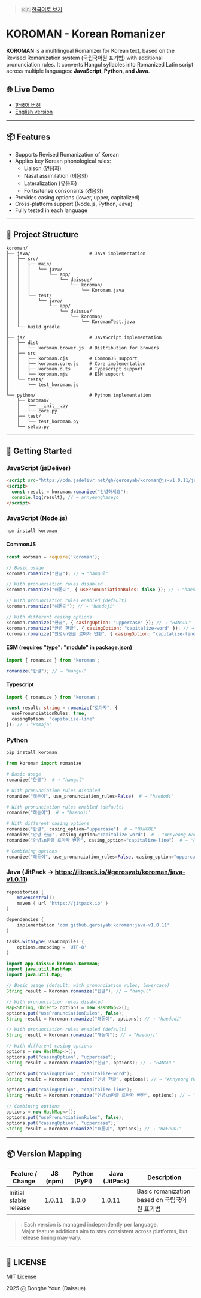 > 🇰🇷 [한국어로 보기](./README.ko.md)

# KOROMAN - Korean Romanizer

**KOROMAN** is a multilingual Romanizer for Korean text, based on the Revised Romanization system (국립국어원 표기법) with additional pronunciation rules. It converts Hangul syllables into Romanized Latin script across multiple languages: **JavaScript, Python, and Java**.

## 🌐 Live Demo
- [한국어 버전](https://daissue.app/romanizer)
- [English version](https://daissue.app/en/romanizer)

---

## 📦 Features
- Supports Revised Romanization of Korean
- Applies key Korean phonological rules:
  - Liaison (연음화)
  - Nasal assimilation (비음화)
  - Lateralization (유음화)
  - Fortis/tense consonants (경음화)
- Provides casing options (lower, upper, capitalized)
- Cross-platform support (Node.js, Python, Java)
- Fully tested in each language

---

## 📁 Project Structure
```
koroman/
├── java/                      # Java implementation
│   ├── src/
│   │   ├── main/
│   │   │   └── java/
│   │   │       └── app/
│   │   │           └── daissue/
│   │   │               └── koroman/
│   │   │                   └── Koroman.java
│   │   └── test/
│   │       └── java/
│   │           └── app/
│   │               └── daissue/
│   │                   └── koroman/
│   │                       └── KoromanTest.java
│   └── build.gradle
│
├── js/                        # JavaScript implementation
│   ├── dist                   
│   │   └── koroman.brower.js  # Distribution for browers
│   ├── src    
│   │   ├── koroman.cjs        # CommonJS support
│   │   ├── koroman.core.js    # Core implementation
│   │   ├── koroman.d.ts       # Typescript support
│   │   └── koroman.mjs        # ESM supoort
│   └── tests/
│       └── test_koroman.js
│
└── python/                    # Python implementation
    ├── koroman/              
    │   ├── __init__.py       
    │   └── core.py           
    ├── test/                          
    │   └── test_koroman.py
    └── setup.py
```

---

## 🚀 Getting Started

### JavaScript (jsDeliver)
```html
<script src="https://cdn.jsdelivr.net/gh/gerosyab/koroman@js-v1.0.11/js/dist/koroman.browser.js"></script>
<script>
  const result = koroman.romanize("안녕하세요");
  console.log(result); // → annyeonghaseyo
</script>
```
### JavaScript (Node.js)
```bash
npm install koroman
```
#### CommonJS
```js
const koroman = require('koroman');

// Basic usage
koroman.romanize("한글"); // → "hangul"

// With pronunciation rules disabled
koroman.romanize("해돋이", { usePronunciationRules: false }); // → "haedodi"

// With pronunciation rules enabled (default)
koroman.romanize("해돋이"); // → "haedoji"

// With different casing options
koroman.romanize("한글", { casingOption: "uppercase" }); // → "HANGUL"
koroman.romanize("안녕 한글", { casingOption: "capitalize-word" }); // → "Annyeong hangeul"
koroman.romanize("안녕\n한글 로마자 변환", { casingOption: "capitalize-line" }); // → "Annyeong\nHangeul Romaja Byeonhwan"
```
#### ESM (requires "type": "module" in package.json)
```js
import { romanize } from 'koroman';

romanize("한글"); // → "hangul"

```
#### Typescript
```ts
import { romanize } from 'koroman';

const result: string = romanize("로마자", {
  usePronunciationRules: true,
  casingOption: "capitalize-line"
}); // → "Romaja"
```
### Python
```bash
pip install koroman
```
```python
from koroman import romanize

# Basic usage
romanize("한글")  # → "hangul"

# With pronunciation rules disabled
romanize("해돋이", use_pronunciation_rules=False)  # → "haedodi"

# With pronunciation rules enabled (default)
romanize("해돋이")  # → "haedoji"

# With different casing options
romanize("한글", casing_option="uppercase")  # → "HANGUL"
romanize("안녕 한글", casing_option="capitalize-word")  # → "Annyeong Hangeul"
romanize("안녕\n한글 로마자 변환", casing_option="capitalize-line")  # → "Annyeong\nHangeul Romaja Byeonhwan"

# Combining options
romanize("해돋이", use_pronunciation_rules=False, casing_option="uppercase")  # → "HAEDODI"
```

### Java (JitPack -> https://jitpack.io/#gerosyab/koroman/java-v1.0.11)
```gradle
repositories {
    mavenCentral()
    maven { url 'https://jitpack.io' }
}

dependencies {
    implementation 'com.github.gerosyab:koroman:java-v1.0.11'
}

tasks.withType(JavaCompile) {
    options.encoding = 'UTF-8'
}
```
```java
import app.daissue.koroman.Koroman;
import java.util.HashMap;
import java.util.Map;

// Basic usage (default: with pronunciation rules, lowercase)
String result = Koroman.romanize("한글"); // → "hangul"

// With pronunciation rules disabled
Map<String, Object> options = new HashMap<>();
options.put("usePronunciationRules", false);
String result = Koroman.romanize("해돋이", options); // → "haedodi"

// With pronunciation rules enabled (default)
String result = Koroman.romanize("해돋이"); // → "haedoji"

// With different casing options
options = new HashMap<>();
options.put("casingOption", "uppercase");
String result = Koroman.romanize("한글", options); // → "HANGUL"

options.put("casingOption", "capitalize-word");
String result = Koroman.romanize("안녕 한글", options); // → "Annyeong Hangeul"

options.put("casingOption", "capitalize-line");
String result = Koroman.romanize("안녕\n한글 로마자 변환", options); // → "Annyeong\nHangeul Romaja Byeonhwan"

// Combining options
options = new HashMap<>();
options.put("usePronunciationRules", false);
options.put("casingOption", "uppercase");
String result = Koroman.romanize("해돋이", options); // → "HAEDODI"
```
---

## 📦 Version Mapping

| Feature / Change                 | JS (npm)  | Python (PyPI)  | Java (JitPack) | Description                                 |
|----------------------------------|-----------|----------------|----------------|---------------------------------------------|
| Initial stable release           | 1.0.11    | 1.0.0          | 1.0.11          | Basic romanization based on 국립국어원 표기법  |

> ℹ️ Each version is managed independently per language.  
> Major feature additions aim to stay consistent across platforms, but release timing may vary.
---

## 📜 LICENSE
[MIT License](LICENSE)

2025 ⓒ Donghe Youn (Daissue)

